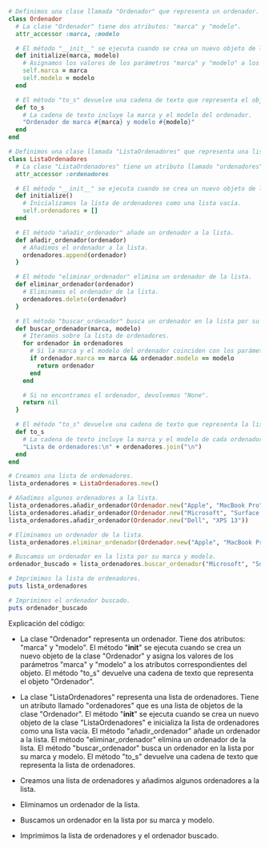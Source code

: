 ```ruby
# Definimos una clase llamada "Ordenador" que representa un ordenador.
class Ordenador
  # La clase "Ordenador" tiene dos atributos: "marca" y "modelo".
  attr_accessor :marca, :modelo

  # El método "__init__" se ejecuta cuando se crea un nuevo objeto de la clase "Ordenador".
  def initialize(marca, modelo)
    # Asignamos los valores de los parámetros "marca" y "modelo" a los atributos correspondientes del objeto.
    self.marca = marca
    self.modelo = modelo
  end

  # El método "to_s" devuelve una cadena de texto que representa el objeto "Ordenador".
  def to_s
    # La cadena de texto incluye la marca y el modelo del ordenador.
    "Ordenador de marca #{marca} y modelo #{modelo}"
  end
end

# Definimos una clase llamada "ListaOrdenadores" que representa una lista de ordenadores.
class ListaOrdenadores
  # La clase "ListaOrdenadores" tiene un atributo llamado "ordenadores" que es una lista de objetos de la clase "Ordenador".
  attr_accessor :ordenadores

  # El método "__init__" se ejecuta cuando se crea un nuevo objeto de la clase "ListaOrdenadores".
  def initialize()
    # Inicializamos la lista de ordenadores como una lista vacía.
    self.ordenadores = []
  end

  # El método "añadir_ordenador" añade un ordenador a la lista.
  def añadir_ordenador(ordenador)
    # Añadimos el ordenador a la lista.
    ordenadores.append(ordenador)
  }

  # El método "eliminar_ordenador" elimina un ordenador de la lista.
  def eliminar_ordenador(ordenador)
    # Eliminamos el ordenador de la lista.
    ordenadores.delete(ordenador)
  }

  # El método "buscar_ordenador" busca un ordenador en la lista por su marca y modelo.
  def buscar_ordenador(marca, modelo)
    # Iteramos sobre la lista de ordenadores.
    for ordenador in ordenadores
      # Si la marca y el modelo del ordenador coinciden con los parámetros de búsqueda, devolvemos el ordenador.
      if ordenador.marca == marca && ordenador.modelo == modelo
        return ordenador
      end
    end

    # Si no encontramos el ordenador, devolvemos "None".
    return nil
  }

  # El método "to_s" devuelve una cadena de texto que representa la lista de ordenadores.
  def to_s
    # La cadena de texto incluye la marca y el modelo de cada ordenador de la lista.
    "Lista de ordenadores:\n" + ordenadores.join("\n")
  end
end

# Creamos una lista de ordenadores.
lista_ordenadores = ListaOrdenadores.new()

# Añadimos algunos ordenadores a la lista.
lista_ordenadores.añadir_ordenador(Ordenador.new("Apple", "MacBook Pro"))
lista_ordenadores.añadir_ordenador(Ordenador.new("Microsoft", "Surface Pro"))
lista_ordenadores.añadir_ordenador(Ordenador.new("Dell", "XPS 13"))

# Eliminamos un ordenador de la lista.
lista_ordenadores.eliminar_ordenador(Ordenador.new("Apple", "MacBook Pro"))

# Buscamos un ordenador en la lista por su marca y modelo.
ordenador_buscado = lista_ordenadores.buscar_ordenador("Microsoft", "Surface Pro")

# Imprimimos la lista de ordenadores.
puts lista_ordenadores

# Imprimimos el ordenador buscado.
puts ordenador_buscado
```

Explicación del código:

* La clase "Ordenador" representa un ordenador. Tiene dos atributos: "marca" y "modelo". El método "__init__" se ejecuta cuando se crea un nuevo objeto de la clase "Ordenador" y asigna los valores de los parámetros "marca" y "modelo" a los atributos correspondientes del objeto. El método "to_s" devuelve una cadena de texto que representa el objeto "Ordenador".


* La clase "ListaOrdenadores" representa una lista de ordenadores. Tiene un atributo llamado "ordenadores" que es una lista de objetos de la clase "Ordenador". El método "__init__" se ejecuta cuando se crea un nuevo objeto de la clase "ListaOrdenadores" e inicializa la lista de ordenadores como una lista vacía. El método "añadir_ordenador" añade un ordenador a la lista. El método "eliminar_ordenador" elimina un ordenador de la lista. El método "buscar_ordenador" busca un ordenador en la lista por su marca y modelo. El método "to_s" devuelve una cadena de texto que representa la lista de ordenadores.


* Creamos una lista de ordenadores y añadimos algunos ordenadores a la lista.


* Eliminamos un ordenador de la lista.


* Buscamos un ordenador en la lista por su marca y modelo.


* Imprimimos la lista de ordenadores y el ordenador buscado.